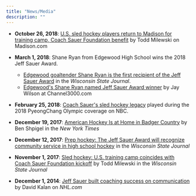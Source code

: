 ```yaml
---
title: "News/Media"
description: ""
---
```


- **October 26, 2018**:  [U.S. sled hockey players return to Madison for training camp, Coach Sauer Foundation 
benefit](https://madison.com/wsj/sports/hockey/u-s-sled-hockey-players-return-to-madison-for-training/article_848abd6b-14d4-5cb0-87a9-a7b34ca8e49e.html) by Todd Milewski on Madison.com

- **March 1, 2018**: Shane Ryan from Edgewood High School wins the 2018 Jeff Sauer Award.
  - [Edgewood goaltender Shane Ryan is the first recipient of the Jeff Sauer Award](http://host.madison.com/wsj/sports/high-school/hockey/edgewood-goaltender-shane-ryan-is-the-first-recipient-of-the/article_0039adc4-4910-5563-98ff-58c5d387154c.html) in the *Wisconsin State Journal*.
  - [Edgewood's Shane Ryan named Jeff Sauer Award winner](https://www.channel3000.com/sports/edgewoods-shane-ryan-named-jeff-sauer-award-winner/709201521) by Jay Wilson at Channel3000.com

- **February 25, 2018**: [Coach Sauer's sled hockey legacy](http://www.nbcolympics.com/video/coach-sauers-sled-hockey-legacy/) played during the 2018 PyeongChang Olympic coverage on NBC.

- **December 19, 2017**: [American Hockey Is at Home in Badger Country](https://www.nytimes.com/2017/12/19/sports/hockey/united-states-olympics-wisconsin.html) by Ben Shpigel in the *New York Times*

- **December 12, 2017**: [Prep hockey: The Jeff Sauer Award will recognize community service in high school hockey](http://host.madison.com/wsj/sports/high-school/hockey/prep-hockey-the-jeff-sauer-award-will-recognize-community-service/article_9d73c8e0-e8c9-593b-8b97-13ba5eae3e09.htm) in the *Wisconsin State Journal*

- **November 1, 2017**: [Sled hockey: U.S. training camp coincides with Coach Sauer Foundation kickoff](http://host.madison.com/wsj/sports/hockey/sled-hockey-u-s-training-camp-coincides-with-coach-sauer/article_5a93c099-095a-5269-be83-416c95e79750.html) by Todd Milewski in the *Wisconsin State Journal*
 
- **December 1, 2014**: [Jeff Sauer built coaching success on communication](http://www.nhl.com/ice/m_news.htm?id=741544) by David Kalan on *NHL.com*